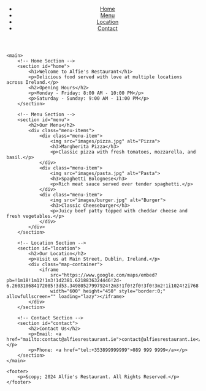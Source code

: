<!DOCTYPE html>
<html lang="en">
<head>
    <meta charset="UTF-8">
    <meta name="viewport" content="width=device-width, initial-scale=1.0">
    <meta name="description" content="Welcome to Alfie's Restaurant, showcasing our menu, locations, and contact details.">
    <meta name="keywords" content="Alfie's Restaurant, Ireland, Menu, Locations, Contact">
    <meta name="author" content="Alfie's Restaurant">
    <title>Alfie's Restaurant - Home</title>
    <link rel="stylesheet" href="styles.css">
    <script defer src="script.js"></script>
</head>
<body>
    <header>
        <nav>
            <ul>
                <li><a href="#home">Home</a></li>
                <li><a href="#menu">Menu</a></li>
                <li><a href="#location">Location</a></li>
                <li><a href="#contact">Contact</a></li>
            </ul>
        </nav>
    </header>

    <main>
        <!-- Home Section -->
        <section id="home">
            <h1>Welcome to Alfie's Restaurant</h1>
            <p>Delicious food served with love at multiple locations across Ireland.</p>
            <h2>Opening Hours</h2>
            <p>Monday - Friday: 8:00 AM - 10:00 PM</p>
            <p>Saturday - Sunday: 9:00 AM - 11:00 PM</p>
        </section>

        <!-- Menu Section -->
        <section id="menu">
            <h2>Our Menu</h2>
            <div class="menu-items">
                <div class="menu-item">
                    <img src="images/pizza.jpg" alt="Pizza">
                    <h3>Margherita Pizza</h3>
                    <p>Classic pizza with fresh tomatoes, mozzarella, and basil.</p>
                </div>
                <div class="menu-item">
                    <img src="images/pasta.jpg" alt="Pasta">
                    <h3>Spaghetti Bolognese</h3>
                    <p>Rich meat sauce served over tender spaghetti.</p>
                </div>
                <div class="menu-item">
                    <img src="images/burger.jpg" alt="Burger">
                    <h3>Classic Cheeseburger</h3>
                    <p>Juicy beef patty topped with cheddar cheese and fresh vegetables.</p>
                </div>
            </div>
        </section>

        <!-- Location Section -->
        <section id="location">
            <h2>Our Location</h2>
            <p>Visit us at Main Street, Dublin, Ireland.</p>
            <div class="map-container">
                <iframe 
                    src="https://www.google.com/maps/embed?pb=!1m18!1m12!1m3!1d2381.6218836324446!2d-6.260310684172085!3d53.34980527997924!2m3!1f0!2f0!3f0!3m2!1i1024!2i768!4f13.1!3m3!1m2!1s0x48670e9ddf2447b1%3A0x2b7b5a6d5d79b99!2sMain%20Street%2C%20Dublin%2C%20Ireland!5e0!3m2!1sen!2sie!4v1700000000000!5m2!1sen!2sie" 
                    width="600" height="450" style="border:0;" allowfullscreen="" loading="lazy"></iframe>
            </div>
        </section>

        <!-- Contact Section -->
        <section id="contact">
            <h2>Contact Us</h2>
            <p>Email: <a href="mailto:contact@alfiesrestaurant.ie">contact@alfiesrestaurant.ie</a></p>
            <p>Phone: <a href="tel:+353899999999">089 999 9999</a></p>
        </section>
    </main>

    <footer>
        <p>&copy; 2024 Alfie's Restaurant. All Rights Reserved.</p>
    </footer>
</body>
</html>


